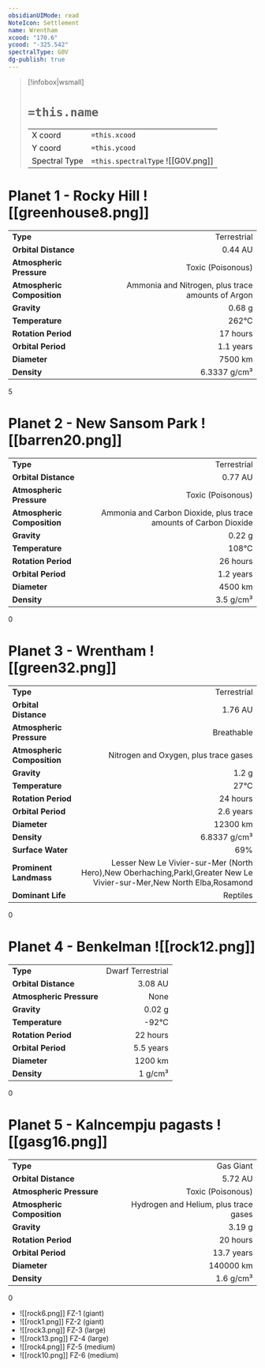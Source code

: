 ```yaml
---
obsidianUIMode: read
NoteIcon: Settlement
name: Wrentham
xcood: "170.6"
ycood: "-325.542"
spectralType: G0V
dg-publish: true
---
```

> [!infobox|wsmall]
> # `=this.name`
> | | |
> | - | - |
> | X coord | `=this.xcood` |
> | Y coord| `=this.ycood` |
> | Spectral Type | `=this.spectralType` ![[G0V.png]] |

# Planet 1 - Rocky Hill ![[greenhouse8.png]]
|                             |                           |
| --------------------------- | -------------------------:|
| **Type**                    |             Terrestrial |
| **Orbital Distance**        |   0.44 AU |
| **Atmospheric Pressure**    |       Toxic (Poisonous) |
| **Atmospheric Composition** |      Ammonia and Nitrogen, plus trace amounts of Argon |
| **Gravity**                 |        0.68 g |
| **Temperature**             |    262°C |
| **Rotation Period**         |  17 hours |
| **Orbital Period** | 1.1 years |
| **Diameter**                |      7500 km | 
| **Density**                 |    6.3337 g/cm³ |



5



# Planet 2 - New Sansom Park ![[barren20.png]]
|                             |                           |
| --------------------------- | -------------------------:|
| **Type**                    |             Terrestrial |
| **Orbital Distance**        |   0.77 AU |
| **Atmospheric Pressure**    |       Toxic (Poisonous) |
| **Atmospheric Composition** |      Ammonia and Carbon Dioxide, plus trace amounts of Carbon Dioxide |
| **Gravity**                 |        0.22 g |
| **Temperature**             |    108°C |
| **Rotation Period**         |  26 hours |
| **Orbital Period** | 1.2 years |
| **Diameter**                |      4500 km | 
| **Density**                 |    3.5 g/cm³ |



0



# Planet 3 - Wrentham ![[green32.png]]
|                             |                           |
| --------------------------- | -------------------------:|
| **Type**                    |             Terrestrial |
| **Orbital Distance**        |   1.76 AU |
| **Atmospheric Pressure**    |       Breathable |
| **Atmospheric Composition** |      Nitrogen and Oxygen, plus trace gases |
| **Gravity**                 |        1.2 g |
| **Temperature**             |    27°C |
| **Rotation Period**         |  24 hours |
| **Orbital Period** | 2.6 years |
| **Diameter**                |      12300 km | 
| **Density**                 |    6.8337 g/cm³ |
| **Surface Water**           |           69% | 
| **Prominent Landmass**      |         Lesser New Le Vivier-sur-Mer (North Hero),New Oberhaching,Parkl,Greater New Le Vivier-sur-Mer,New North Elba,Rosamond | 
| **Dominant Life**           |         Reptiles |



0



# Planet 4 - Benkelman ![[rock12.png]]
|                             |                           |
| --------------------------- | -------------------------:|
| **Type**                    |             Dwarf Terrestrial |
| **Orbital Distance**        |   3.08 AU |
| **Atmospheric Pressure**    |       None |
| **Gravity**                 |        0.02 g |
| **Temperature**             |    -92°C |
| **Rotation Period**         |  22 hours |
| **Orbital Period** | 5.5 years |
| **Diameter**                |      1200 km | 
| **Density**                 |    1 g/cm³ |



0



# Planet 5 - Kalncempju pagasts ![[gasg16.png]]
|                             |                           |
| --------------------------- | -------------------------:|
| **Type**                    |             Gas Giant |
| **Orbital Distance**        |   5.72 AU |
| **Atmospheric Pressure**    |       Toxic (Poisonous) |
| **Atmospheric Composition** |      Hydrogen and Helium, plus trace gases |
| **Gravity**                 |        3.19 g |
| **Rotation Period**         |  20 hours |
| **Orbital Period** | 13.7 years |
| **Diameter**                |      140000 km | 
| **Density**                 |    1.6 g/cm³ |



0

- ![[rock6.png]] FZ-1 (giant)
- ![[rock1.png]] FZ-2 (giant)
- ![[rock3.png]] FZ-3 (large)
- ![[rock13.png]] FZ-4 (large)
- ![[rock4.png]] FZ-5 (medium)
- ![[rock10.png]] FZ-6 (medium)


